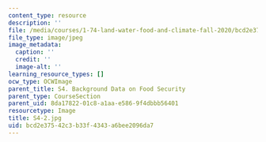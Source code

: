 ```yaml
---
content_type: resource
description: ''
file: /media/courses/1-74-land-water-food-and-climate-fall-2020/bcd2e37542c3b33f4343a6bee2096da7_S4-2.jpg
file_type: image/jpeg
image_metadata:
  caption: ''
  credit: ''
  image-alt: ''
learning_resource_types: []
ocw_type: OCWImage
parent_title: S4. Background Data on Food Security
parent_type: CourseSection
parent_uid: 8da17822-01c8-a1aa-e586-9f4dbbb56401
resourcetype: Image
title: S4-2.jpg
uid: bcd2e375-42c3-b33f-4343-a6bee2096da7
---
```

